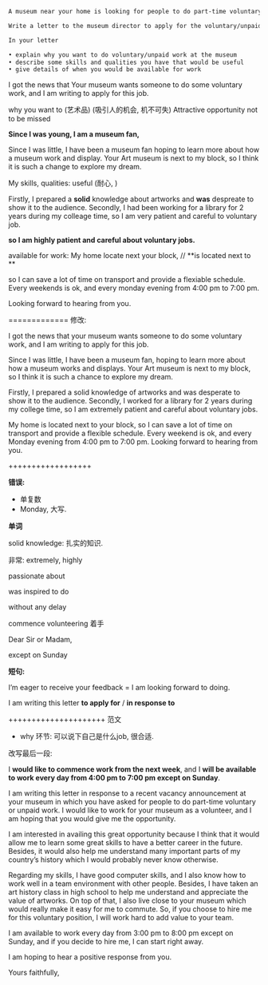 ```txt
A museum near your home is looking for people to do part-time voluntary/unpaid work. You would like to do some voluntary/unpaid work at the museum.

Write a letter to the museum director to apply for the voluntary/unpaid work.

In your letter

• explain why you want to do voluntary/unpaid work at the museum
• describe some skills and qualities you have that would be useful
• give details of when you would be available for work 
```



I got the news that Your museum wants someone to do some voluntary  work, and I am writing to apply for this job.

why you want to
 (艺术品)
 (吸引人的机会, 机不可失) Attractive opportunity not to be missed

**Since I was young, I am a museum fan,**

Since I was little, I have been a museum fan hoping to learn more about how a museum work and display. Your Art museum is next to my block, so I think it is such a change to explore my dream.

My skills, qualities: useful
(耐心, )

Firstly, I prepared a **solid** knowledge about artworks and  **was** despreate to show it to the audience. Secondly, I had been working for a library for 2 years during my colleage time, so I am very patient and  careful to voluntary job.

**so I am highly patient and careful about voluntary jobs.**

available for work:
My home locate next your block, // **is located next to ** 



 so I can save a lot of time on transport and provide a flexiable schedule. Every weekends is ok, and every monday evening from 4:00 pm  to 7:00 pm.

Looking forward to hearing from you.

============= 修改:

I got the news that your museum wants someone to do some voluntary work, and I am writing to apply for this job.

Since I was little, I have been a museum fan, hoping to learn more about how a museum works and displays. Your Art museum is next to my block, so I think it is such a chance to explore my dream.


Firstly, I prepared a solid knowledge of artworks and was desperate to show it to the audience. Secondly, I worked for a library for 2 years during my college time, so I am extremely patient and careful about voluntary jobs.

My home is located next to your block, so I can save a lot of time on transport and provide a flexible schedule. Every weekend is ok, and every Monday evening from 4:00 pm to 7:00 pm.
Looking forward to hearing from you.



++++++++++++++++++

**错误:**

- 单复数
- Monday, 大写.

**单词**

solid knowledge: 扎实的知识.

非常: extremely, highly

passionate about

was inspired to do

without any delay

commence volunteering 着手

Dear Sir or Madam,

except on Sunday

**短句:** 

I’m eager to receive your feedback = I am looking forward to doing.

I am writing this letter **to apply for** / **in response to** 



+++++++++++++++++++++ 范文

- why 环节: 可以说下自己是什么job, 很合适. 

改写最后一段:

I **would like to commence work from the next week**, and I **will be available to work every day from 4:00 pm to 7:00 pm except on Sunday**. 





I am writing this letter in response to a recent vacancy announcement at your museum in which you have asked for people to do part-time voluntary or unpaid work. I would like to work for your museum as a volunteer, and I am hoping that you would give me the opportunity.

I am interested in availing this great opportunity because I think that it would allow me to learn some great skills to have a better career in the future. Besides, it would also help me understand many important parts of my country’s history which I would probably never know otherwise.

Regarding my skills, I have good computer skills, and I also know how to work well in a team environment with other people. Besides, I have taken an art history class in high school to help me understand and appreciate the value of artworks. On top of that, I also live close to your museum which would really make it easy for me to commute. So, if you choose to hire me for this voluntary position, I will work hard to add value to your team.

I am available to work every day from 3:00 pm to 8:00 pm except on Sunday, and if you decide to hire me, I can start right away.

I am hoping to hear a positive response from you.

Yours faithfully,















